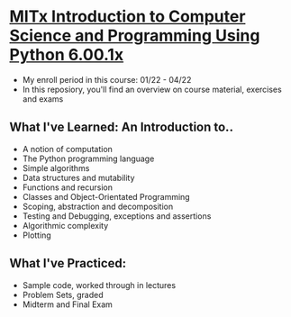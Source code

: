 # [MITx Introduction to Computer Science and Programming Using Python 6.00.1x ](https://www.edx.org/course/introduction-to-computer-science-and-programming-7)
* My enroll period in this course:  01/22 - 04/22
* In this reposiory, you'll find an overview on course material, exercises and exams

## What I've Learned: An Introduction to.. 
* A notion of computation
* The Python programming language
* Simple algorithms
* Data structures and mutability
* Functions and recursion
* Classes and Object-Orientated Programming 
* Scoping, abstraction and decomposition
* Testing and Debugging, exceptions and assertions
* Algorithmic complexity
* Plotting

## What I've Practiced:
* Sample code, worked through in lectures
* Problem Sets, graded 
* Midterm and Final Exam
